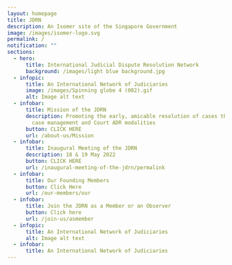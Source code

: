 ```yaml
---
layout: homepage
title: JDRN
description: An Isomer site of the Singapore Government
image: /images/isomer-logo.svg
permalink: /
notification: ""
sections:
  - hero:
      title: International Judicial Dispute Resolution Network
      background: /images/light blue background.jpg
  - infopic:
      title: An International Network of Judiciaries
      image: /images/Spinning globe 4 (002).gif
      alt: Image alt text
  - infobar:
      title: Mission of the JDRN
      description: Promoting the early, amicable resolution of cases through judge-led
        case management and Court ADR modalities
      button: CLICK HERE
      url: /about-us/Mission
  - infobar:
      title: Inaugural Meeting of the JDRN
      description: 18 & 19 May 2022
      button: CLICK HERE
      url: /inaugural-meeting-of-the-jdrn/permalink
  - infobar:
      title: Our Founding Members
      button: Click Here
      url: /our-members/our
  - infobar:
      title: Join the JDRN as a Member or an Observer
      button: Click here
      url: /join-us/asmember
  - infopic:
      title: An International Network of Judiciaries
      alt: Image alt text
  - infobar:
      title: An International Network of Judiciaries
---
```

